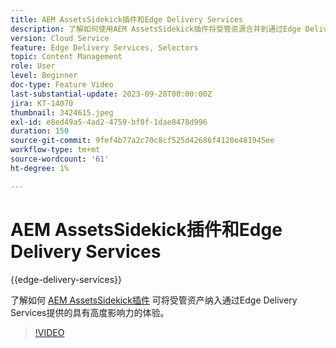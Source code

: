 ```yaml
---
title: AEM AssetsSidekick插件和Edge Delivery Services
description: 了解如何使用AEM AssetsSidekick插件将受管资源合并到通过Edge Delivery Services提供的高影响力体验中。
version: Cloud Service
feature: Edge Delivery Services, Selectors
topic: Content Management
role: User
level: Beginner
doc-type: Feature Video
last-substantial-update: 2023-09-28T00:00:00Z
jira: KT-14070
thumbnail: 3424615.jpeg
exl-id: e8ed49a5-4ad2-4759-bf0f-1dae8478d996
duration: 150
source-git-commit: 9fef4b77a2c70c8cf525d42686f4120e481945ee
workflow-type: tm+mt
source-wordcount: '61'
ht-degree: 1%

---
```


# AEM AssetsSidekick插件和Edge Delivery Services

{{edge-delivery-services}}

了解如何 [AEM AssetsSidekick插件](https://www.hlx.live/developer/configuring-aem-assets-sidekick-plugin) 可将受管资产纳入通过Edge Delivery Services提供的具有高度影响力的体验。

>[!VIDEO](https://video.tv.adobe.com/v/3424615/?learn=on)
